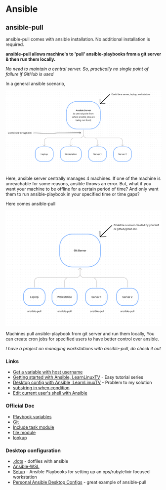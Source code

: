 # Ansible

## ansible-pull

ansible-pull comes with ansible installation. No additional installation is required.

**ansible-pull allows machine's to 'pull' ansible-playbooks from a git server & then run them locally.**

_No need to maintain a central server. So, practically no single point of failure if GitHub is used_

In a general ansible scenario,

![normal ansible scenario](../.gitbook/assets/image%20%282%29.png)

Here, ansible server centrally manages 4 machines. If one of the machine is unreachable for some reasons, ansible throws an error. But, what if you want your machine to be offline for a certain period of time? And only want them to run ansible-playbook in your specified time or time gaps?

Here comes ansible-pull

![typical ansible-pull scenario](../.gitbook/assets/image%20%283%29.png)

Machines pull ansible-playbook from git server and run them locally, You can create cron jobs for specified users to have better control over ansible.

_I have a project on managing workstations with ansible-pull, do check it out_

### Links

* [Get a variable with host username](https://stackoverflow.com/questions/26394096/how-do-i-get-a-variable-with-the-name-of-the-user-running-ansible)
* [Getting started with Ansible, LearnLinuxTV](https://www.youtube.com/playlist?list=PLT98CRl2KxKEUHie1m24-wkyHpEsa4Y70) - Easy tutorial series
* [Desktop config with Ansible, LearnLinuxTV](https://www.youtube.com/watch?v=gIDywsGBqf4) - Problem to my solution
* [substring in when condition](https://stackoverflow.com/questions/36496911/run-an-ansible-task-only-when-the-variable-contains-a-specific-string)
* [Edit current user's shell with Ansible](https://stackoverflow.com/questions/43560657/edit-current-users-shell-with-ansible)

### Official Doc

* [Playbook variables](https://docs.ansible.com/ansible/latest/user_guide/playbooks_variables.html)
* [Git](https://docs.ansible.com/ansible/latest/collections/ansible/builtin/git_module.html) 
* [Include task module](https://docs.ansible.com/ansible/latest/collections/ansible/builtin/include_tasks_module.html)
* [file module](https://docs.ansible.com/ansible/latest/collections/ansible/builtin/file_module.html)
* [lookup](https://docs.ansible.com/ansible/latest/plugins/lookup.html)

### Desktop configuration

* [.dots](https://github.com/Addvilz/dots) - dotfiles with ansible
* [Ansible-WSL](https://github.com/Wintus/Ansible-WSL)
* [Setup](https://github.com/jasonwc/setup) - Ansible Playbooks for setting up an ops/ruby/elixir focused workstation
* [Personal Ansible Desktop Configs](https://github.com/LearnLinuxTV/personal_ansible_desktop_configs) - great example of ansible-pull

